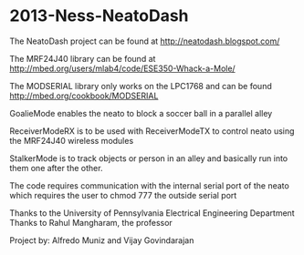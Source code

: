 2013-Ness-NeatoDash
==============
The NeatoDash project can be found at 
http://neatodash.blogspot.com/

The MRF24J40 library can be found at
http://mbed.org/users/mlab4/code/ESE350-Whack-a-Mole/

The MODSERIAL library only works on the LPC1768 and can be found
http://mbed.org/cookbook/MODSERIAL

GoalieMode enables the neato to block a soccer ball in a parallel alley

ReceiverModeRX is to be used with ReceiverModeTX to control neato using
the MRF24J40 wireless modules

StalkerMode is to track objects or person in an alley and basically run 
into them one after the other. 

The code requires communication with the internal serial port of the neato
which requires the user to chmod 777 the outside serial port

Thanks to the University of Pennsylvania Electrical Engineering Department
Thanks to Rahul Mangharam, the professor

Project by:
Alfredo Muniz and Vijay Govindarajan
